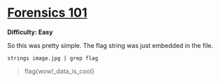# [Forensics 101](https://ctflearn.com/problems/96)

**Difficulty: Easy**

So this was pretty simple. The flag string was just embedded in the file.

`strings image.jpg | grep flag`

> flag{wow!_data_is_cool}
